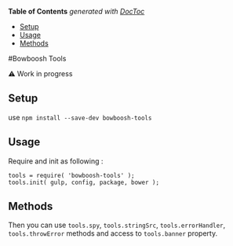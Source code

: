 <!-- START doctoc generated TOC please keep comment here to allow auto update -->
<!-- DON'T EDIT THIS SECTION, INSTEAD RE-RUN doctoc TO UPDATE -->
**Table of Contents**  *generated with [DocToc](https://github.com/thlorenz/doctoc)*

- [Setup](#setup)
- [Usage](#usage)
- [Methods](#methods)

<!-- END doctoc generated TOC please keep comment here to allow auto update -->

#Bowboosh Tools

:warning: Work in progress

## Setup
use `npm install --save-dev bowboosh-tools`

## Usage
Require and init as following :

```
tools = require( 'bowboosh-tools' );
tools.init( gulp, config, package, bower );
```
## Methods

Then you can use `tools.spy`, `tools.stringSrc`, `tools.errorHandler`, `tools.throwError` methods and access to `tools.banner` property.

